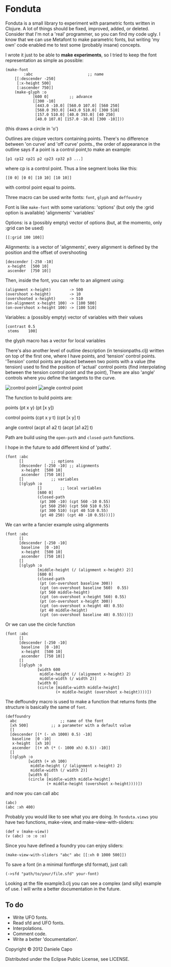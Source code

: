 # Fonduta

Fonduta is a small library to experiment with parametric fonts written in Clojure. A lot of things should be fixed, improved, added, or deleted. Consider that I'm not a 'real' programmer, so you can find my code ugly. I know that we can use Metafont to make parametric fonts, but writing 'my own' code enabled me to test some (probably insane) concepts.

I wrote it just to be able to **make experiments**, so I tried to keep the font representation  as simple as possible:

	(make-font 
	        :abc                        ;; name
		[[:descender -250]
		 [:x-height 500]
		 [:ascender 750]]
		(make-glyph :o
			    [600 0]         ;; advance 
			    [[300 -10]
			     [443.0 -10.0] [560.0 107.0] [560 250]
			     [560.0 393.0] [443.0 510.0] [300 510]
			     [157.0 510.0] [40.0 393.0] [40 250]
			     [40.0 107.0] [157.0 -10.0] [300 -10]]))

(this draws a circle in 'o')

Outlines are clojure vectors containing points. There's no difference between 'on curve' and 'off curve' points., the order of appearance in the outline says if a point is a control point,to make an example:

	[p1 cp12 cp21 p2 cp23 cp32 p3 ...]

where cp is a control point. Thus a line segment looks like this:

	[[0 0] [0 0] [10 10] [10 10]]

with control point equal to points.

Three macro can be used write fonts: `font`, `glyph` and `deffoundry`

Font is like `make-font` with some variations:
'options' (but only the :grid option is available)
'alignments'
'variables'

Options: is a (possibly empty) vector of options (but, at the momento, only :grid can be used)

	[[:grid 100 100]]

Alignments: is a vector of 'alignments', every alignment is defined by the position and the offset of overshooting

	[descender [-250 -10]
	 x-height  [500 10]
	 ascender  [750 10]]
	
Then, inside the font, you can refer to an aligment using:

	(alignment x-height)        -> 500
	(overshoot x-height)        -> 10
	(overshooted x-height)      -> 510
	(on-alignment x-height 100) -> [100 500]
	(on-overshoot x-height 100) -> [100 510]

Variables: a (possibly empty) vector of variables with their values

	[contrast 0.5
	 stems    100]

the glyph macro has a vector for local variables

There's also another level of outline description (in tensionpaths.clj) written on top of the first one, where I have points, and 'tension' control points.
'Tension' contol points are placed between two points with a value (the tension) used to find the position of 'actual' control points (find interpolating between the tension control point and the point), There are also 'angle' controls where you define the tangents to the curve.

<img src="https://github.com/danielecapo/fonduta/images/path.png" alt="control point" />
<img src="https://github.com/danielecapo/fonduta/images/angle-path.png" alt="angle control point" />

The function to build points are:

points
	(pt x y)
	(pt [x y])

control points
	(cpt x y t)
	(cpt [x y] t)

angle control
	(acpt a1 a2 t)
	(acpt [a1 a2] t)


Path are build using the `open-path` and `closed-path` functions.

I hope in the future to add different kind of 'paths'.

	(font :abc 
	      []			;; options
	      [descender [-250 -10]	;; alignments
	       x-height  [500 10]
	       ascender  [750 10]]
	      []			;; variables
	      [(glyph :o
	              []		;; local variables
	              [600 0] 
	              (closed-path
	               (pt 300 -10) (cpt 560 -10 0.55)
	               (pt 560 250) (cpt 560 510 0.55)
	               (pt 300 510) (cpt 40 510 0.55)
	               (pt 40 250) (cpt 40 -10 0.55)))])

We can write a fancier example using alignments

	(font :abc 
	      [] 
	      [descender [-250 -10]
	       baseline  [0 -10]
	       x-height  [500 10]
	       ascender  [750 10]]
	      [] 
	      [(glyph :o
	              [middle-height (/ (alignment x-height) 2)]
	              [600 0] 
	              (closed-path
	               (pt (on-overshoot baseline 300))
	               (cpt (on-overshoot baseline 560)  0.55)
	               (pt 560 middle-height)
	               (cpt (on-overshoot x-height 560) 0.55)
	               (pt (on-overshoot x-height 300))
	               (cpt (on-overshoot x-height 40) 0.55)
	               (pt 40 middle-height)
	               (cpt (on-overshoot baseline 40) 0.55)))])

Or we can use the circle function

	(font :abc 
	      [] 
	      [descender [-250 -10]
	       baseline  [0 -10]
	       x-height  [500 10]
	       ascender  [750 10]]
	      [] 
	      [(glyph :o
	              [width 600
	               middle-height (/ (alignment x-height) 2)
	               middle-width (/ width 2)]
	              [width 0] 
	              (circle [middle-width middle-height]
	                      (+ middle-height (overshoot x-height))))])

The deffoundry macro is used to make a function that returns fonts (the structure is basically the same of `font`.

	(deffoundry 
	  abc                   ;; name of the font
	  [xh 500]	        ;; a parameter with a default value
	  []
	  [descender [(* (- xh 1000) 0.5) -10]
	   baseline  [0 -10]
	   x-height  [xh 10]
	   ascender  [(+ xh (* (- 1000 xh) 0.5)) -10]]
	  []
	  [(glyph :o
	          [width (+ xh 100)
	           middle-height (/ (alignment x-height) 2)
	           middle-width (/ width 2)]
	          [width 0]
	          (circle [middle-width middle-height]
	                  (+ middle-height (overshoot x-height))))])


and now you can call abc

	(abc)
	(abc :xh 400)

Probably you would like to see what you are doing. In `fonduta.views` you have two functions, make-view, and make-view-with-sliders:

	(def v (make-view))
	(v (abc) :o :o :o)

Since you have defined a foundry you can enjoy sliders:

	(make-view-with-sliders "abc" abc [[:xh 0 1000 500]])

To save a font (in a minimal fontforge sfd format), just call:

	(->sfd "path/to/your/file.sfd" your-font)

Looking at the file example3.clj you can see a complex (and silly) example of use.
I will write a better documentation in the future.


## To do

* Write UFO fonts.
* Read sfd and UFO fonts.
* Interpolations.
* Comment code.
* Write a better 'documentation'.

Copyright © 2012 Daniele Capo

Distributed under the Eclipse Public License, see LICENSE.

